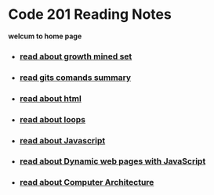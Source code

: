 # Code 201 Reading Notes
**welcum to home page** 
* ### [read about growth mined set](https://rulaalqasem.github.io/reading-note/)
* ### [read gits comands summary](https://rulaalqasem.github.io/reading-note/git%20summary)
* ### [read about html](https://rulaalqasem.github.io/reading-note/Structure%20web%20pages%20with%20HTML)
* ### [read about loops](https://rulaalqasem.github.io/reading-note/comp-loop)
* ### [read about Javascript](https://rulaalqasem.github.io/reading-note/Javascript)
* ### [read about Dynamic web pages with JavaScript](https://rulaalqasem.github.io/reading-note/Dynamic%20web%20pages%20with%20JavaScript)
* ### [read about Computer Architecture](https://rulaalqasem.github.io/reading-note/Computer%20Architecture)
